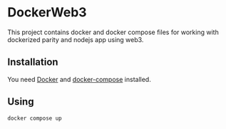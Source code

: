# DockerWeb3

This project contains docker and docker compose files for working with dockerized parity and nodejs app using web3.

## Installation

You need [Docker](https://www.docker.com/) and [docker-compose](https://docs.docker.com/compose) installed.

## Using

```bash
docker compose up
```
